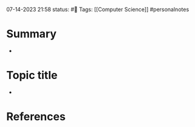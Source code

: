 07-14-2023 21:58
status: #📝
Tags: [[Computer Science]] #personalnotes 

# Summary 
- 

# Topic title 
- 

# References
